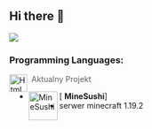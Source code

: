 
## Hi there 👋
<img src="https://cdn.discordapp.com/attachments/755488771306291211/1025429489796264078/banner.png"> </img>
### Programming Languages:

<img align="left" alt="Html" width="32px" src="https://simpleicons.org/icons/html5.svg"/>

> Aktualny Projekt   
- [<img align="left" alt="MineSushi" width="52px" src="https://cdn.discordapp.com/attachments/755488771306291211/1025433238333837322/sushimclogo.png" /> **MineSushi**]
- serwer minecraft 1.19.2



<!--

**Here are some ideas to get you started:**

🙋‍♀️ A short introduction - what is your organization all about?
🌈 Contribution guidelines - how can the community get involved?
👩‍💻 Useful resources - where can the community find your docs? Is there anything else the community should know?
🍿 Fun facts - what does your team eat for breakfast?
🧙 Remember, you can do mighty things with the power of [Markdown](https://docs.github.com/github/writing-on-github/getting-started-with-writing-and-formatting-on-github/basic-writing-and-formatting-syntax)
-->
